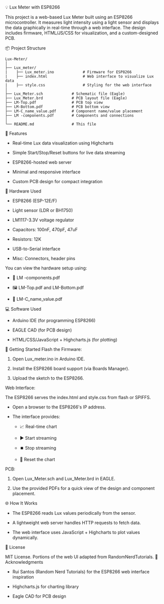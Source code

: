 💡 Lux Meter with ESP8266

This project is a web-based Lux Meter built using an ESP8266 microcontroller. It measures light intensity using a light sensor and displays the data graphically in real-time through a web interface. The design includes firmware, HTML/JS/CSS for visualization, and a custom-designed PCB.

📦 Project Structure

    Lux-Meter/
    │
    ├── Lux_meter/
    |    ├── Lux_meter.ino             # Firmware for ESP8266
    |    ├── index.html                # Web interface to visualize Lux data
    |    ├── style.css                 # Styling for the web interface
    │
    ├── Lux_Meter.sch             # Schematic file (Eagle)
    ├── Lux_Meter.brd             # PCB layout file (Eagle)
    ├── LM-Top.pdf                # PCB top view
    ├── LM-Bottom.pdf             # PCB bottom view
    ├── LM-C_name_value.pdf       # Component name/value placement
    ├── LM -components.pdf        # Components and connections
    │
    └── README.md                 # This file

🧠 Features

- Real-time Lux data visualization using Highcharts

- Simple Start/Stop/Reset buttons for live data streaming

- ESP8266-hosted web server

- Minimal and responsive interface

- Custom PCB design for compact integration

🔧 Hardware Used

- ESP8266 (ESP-12E/F)

- Light sensor (LDR or BH1750)

- LM1117-3.3V voltage regulator

- Capacitors: 100nF, 470pF, 47uF

- Resistors: 12K

- USB-to-Serial interface

- Misc: Connectors, header pins

You can view the hardware setup using:

- 📄 LM -components.pdf

- 🖼️ LM-Top.pdf and LM-Bottom.pdf

- 📐 LM-C_name_value.pdf

💻 Software Used

- Arduino IDE (for programming ESP8266)

- EAGLE CAD (for PCB design)

- HTML/CSS/JavaScript + Highcharts.js (for plotting)

🚀 Getting Started
Flash the Firmware:

1. Open Lux_meter.ino in Arduino IDE.

2. Install the ESP8266 board support (via Boards Manager).

3. Upload the sketch to the ESP8266.

Web Interface:

The ESP8266 serves the index.html and style.css from flash or SPIFFS.

- Open a browser to the ESP8266's IP address.

- The interface provides:

    - 📈 Real-time chart

    - ▶️ Start streaming

    - ⏹️ Stop streaming

    - 🔄 Reset the chart

PCB:

1. Open Lux_Meter.sch and Lux_Meter.brd in EAGLE.

2. Use the provided PDFs for a quick view of the design and component placement.

🌐 How It Works

- The ESP8266 reads Lux values periodically from the sensor.

- A lightweight web server handles HTTP requests to fetch data.

- The web interface uses JavaScript + Highcharts to plot values dynamically.

📄 License

MIT License. Portions of the web UI adapted from RandomNerdTutorials.
🙏 Acknowledgments

- Rui Santos (Random Nerd Tutorials) for the ESP8266 web interface inspiration

- Highcharts.js for charting library

- Eagle CAD for PCB design

